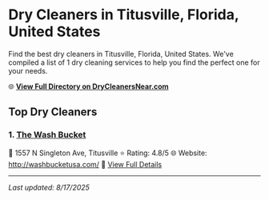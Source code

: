 # Dry Cleaners in Titusville, Florida, United States

Find the best dry cleaners in Titusville, Florida, United States. We've compiled a list of 1 dry cleaning services to help you find the perfect one for your needs.

🌐 **[View Full Directory on DryCleanersNear.com](https://drycleanersnear.com/city/US/Florida/Titusville)**

## Top Dry Cleaners

### 1. [The Wash Bucket](https://drycleanersnear.com/dryCleaner/68858839aef64230e206ae96/the-wash-bucket)
📍 1557 N Singleton Ave, Titusville
⭐ Rating: 4.8/5
🌐 Website: http://washbucketusa.com/
🔗 [View Full Details](https://drycleanersnear.com/dryCleaner/68858839aef64230e206ae96/the-wash-bucket)


---

*Last updated: 8/17/2025*
